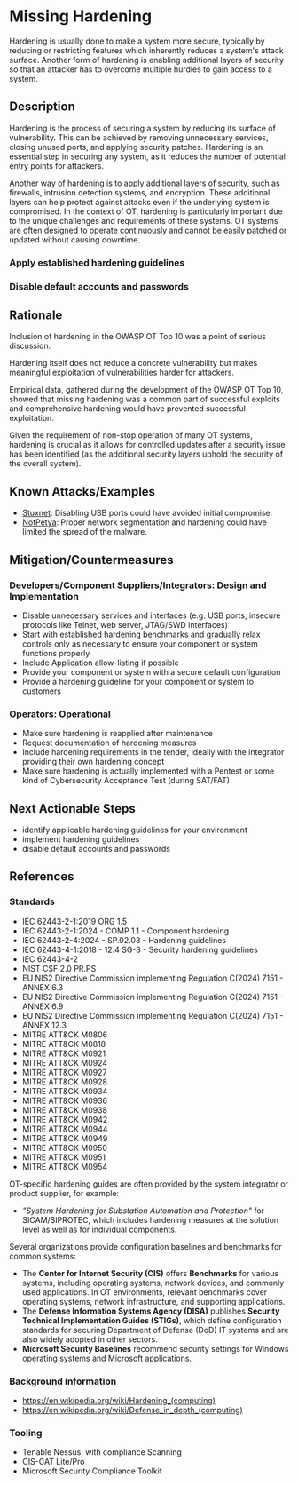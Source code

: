 # Missing Hardening

Hardening is usually done to make a system more secure, typically by reducing or restricting features which inherently reduces a system's attack surface. Another form of hardening is enabling additional layers of security so that an attacker has to overcome multiple hurdles to gain access to a system.

## Description

Hardening is the process of securing a system by reducing its surface of vulnerability. This can be achieved by removing unnecessary services, closing unused ports, and applying security patches. Hardening is an essential step in securing any system, as it reduces the number of potential entry points for attackers.

Another way of hardening is to apply additional layers of security, such as firewalls, intrusion detection systems, and encryption. These additional layers can help protect against attacks even if the underlying system is compromised. In the context of OT, hardening is particularly important due to the unique challenges and requirements of these systems. OT systems are often designed to operate continuously and cannot be easily patched or updated without causing downtime.

### Apply established hardening guidelines

### Disable default accounts and passwords

## Rationale

Inclusion of hardening in the OWASP OT Top 10 was a point of serious discussion.

Hardening itself does not reduce a concrete vulnerability but makes meaningful exploitation of vulnerabilities harder for attackers.

Empirical data, gathered during the development of the OWASP OT Top 10, showed that missing hardening was a common part of successful exploits and comprehensive hardening would have prevented successful exploitation.

Given the requirement of non-stop operation of many OT systems, hardening is crucial as it allows for controlled updates after a security issue has been identified (as the additional security layers uphold the security of the overall system).

## Known Attacks/Examples

- [Stuxnet](https://de.wikipedia.org/wiki/Stuxnet): Disabling USB ports could have avoided initial compromise.
- [NotPetya](https://en.wikipedia.org/wiki/NotPetya): Proper network segmentation and hardening could have limited the spread of the malware.

## Mitigation/Countermeasures

### Developers/Component Suppliers/Integrators: Design and Implementation

- Disable unnecessary services and interfaces (e.g. USB ports, insecure protocols like Telnet, web server, JTAG/SWD interfaces)
- Start with established hardening benchmarks and gradually relax controls only as necessary to ensure your component or system functions properly
- Include Application allow-listing if possible
- Provide your component or system with a secure default configuration
- Provide a hardening guideline for your component or system to customers

### Operators: Operational

- Make sure hardening is reapplied after maintenance
- Request documentation of hardening measures
- Include hardening requirements in the tender, ideally with the integrator providing their own hardening concept
- Make sure hardening is actually implemented with a Pentest or some kind of Cybersecurity Acceptance Test (during SAT/FAT)

## Next Actionable Steps

- identify applicable hardening guidelines for your environment
- implement hardening guidelines
- disable default accounts and passwords

## References

### Standards

- IEC 62443-2-1:2019 ORG 1.5
- IEC 62443-2-1:2024 - COMP 1.1 - Component hardening
- IEC 62443-2-4:2024 - SP.02.03 - Hardening guidelines
- IEC 62443-4-1:2018 - 12.4 SG-3 - Security hardening guidelines
- IEC 62443-4-2 
- NIST CSF 2.0 PR.PS
- EU NIS2 Directive Commission implementing Regulation C(2024) 7151 - ANNEX 6.3
- EU NIS2 Directive Commission implementing Regulation C(2024) 7151 - ANNEX 6.9
- EU NIS2 Directive Commission implementing Regulation C(2024) 7151 - ANNEX 12.3
- MITRE ATT&CK M0806
- MITRE ATT&CK M0818
- MITRE ATT&CK M0921
- MITRE ATT&CK M0924
- MITRE ATT&CK M0927
- MITRE ATT&CK M0928
- MITRE ATT&CK M0934
- MITRE ATT&CK M0936
- MITRE ATT&CK M0938
- MITRE ATT&CK M0942
- MITRE ATT&CK M0944
- MITRE ATT&CK M0949
- MITRE ATT&CK M0950
- MITRE ATT&CK M0951
- MITRE ATT&CK M0954

OT-specific hardening guides are often provided by the system integrator or product supplier, for example:

- *"System Hardening for Substation Automation and Protection"* for SICAM/SIPROTEC, which includes hardening measures at the solution level as well as for individual components.

Several organizations provide configuration baselines and benchmarks for common systems:

- The **Center for Internet Security (CIS)** offers **Benchmarks** for various systems, including operating systems, network devices, and commonly used applications. In OT environments, relevant benchmarks cover operating systems, network infrastructure, and supporting applications.  
- The **Defense Information Systems Agency (DISA)** publishes **Security Technical Implementation Guides (STIGs)**, which define configuration standards for securing Department of Defense (DoD) IT systems and are also widely adopted in other sectors.  
- **Microsoft Security Baselines** recommend security settings for Windows operating systems and Microsoft applications.

### Background information

- <https://en.wikipedia.org/wiki/Hardening_(computing)>
- <https://en.wikipedia.org/wiki/Defense_in_depth_(computing)>

### Tooling

- Tenable Nessus, with compliance Scanning
- CIS-CAT Lite/Pro
- Microsoft Security Compliance Toolkit
